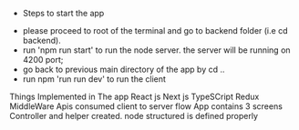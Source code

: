 - Steps to start the app
* please proceed to root of the terminal and go to backend folder (i.e cd backend).
* run 'npm run start' to run the node server. the server will be running on 4200 port;
* go back to previous main directory of the app by cd ..
* run npm 'run run dev' to run the client 

Things Implemented in The app
React js 
Next js 
TypeSCript
Redux
MiddleWare
Apis consumed client to server flow 
App contains 3 screens 
Controller and helper created.
node structured is defined properly
